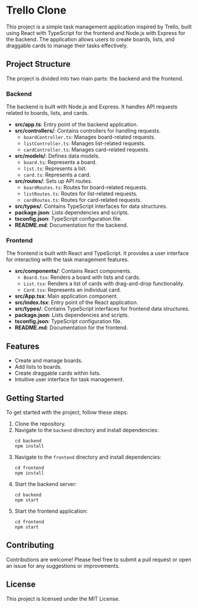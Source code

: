 # Trello Clone

This project is a simple task management application inspired by Trello, built using React with TypeScript for the frontend and Node.js with Express for the backend. The application allows users to create boards, lists, and draggable cards to manage their tasks effectively.

## Project Structure

The project is divided into two main parts: the backend and the frontend.

### Backend

The backend is built with Node.js and Express. It handles API requests related to boards, lists, and cards.

- **src/app.ts**: Entry point of the backend application.
- **src/controllers/**: Contains controllers for handling requests.
  - `boardController.ts`: Manages board-related requests.
  - `listController.ts`: Manages list-related requests.
  - `cardController.ts`: Manages card-related requests.
- **src/models/**: Defines data models.
  - `board.ts`: Represents a board.
  - `list.ts`: Represents a list.
  - `card.ts`: Represents a card.
- **src/routes/**: Sets up API routes.
  - `boardRoutes.ts`: Routes for board-related requests.
  - `listRoutes.ts`: Routes for list-related requests.
  - `cardRoutes.ts`: Routes for card-related requests.
- **src/types/**: Contains TypeScript interfaces for data structures.
- **package.json**: Lists dependencies and scripts.
- **tsconfig.json**: TypeScript configuration file.
- **README.md**: Documentation for the backend.

### Frontend

The frontend is built with React and TypeScript. It provides a user interface for interacting with the task management features.

- **src/components/**: Contains React components.
  - `Board.tsx`: Renders a board with lists and cards.
  - `List.tsx`: Renders a list of cards with drag-and-drop functionality.
  - `Card.tsx`: Represents an individual card.
- **src/App.tsx**: Main application component.
- **src/index.tsx**: Entry point of the React application.
- **src/types/**: Contains TypeScript interfaces for frontend data structures.
- **package.json**: Lists dependencies and scripts.
- **tsconfig.json**: TypeScript configuration file.
- **README.md**: Documentation for the frontend.

## Features

- Create and manage boards.
- Add lists to boards.
- Create draggable cards within lists.
- Intuitive user interface for task management.

## Getting Started

To get started with the project, follow these steps:

1. Clone the repository.
2. Navigate to the `backend` directory and install dependencies:
   ```
   cd backend
   npm install
   ```
3. Navigate to the `frontend` directory and install dependencies:
   ```
   cd frontend
   npm install
   ```
4. Start the backend server:
   ```
   cd backend
   npm start
   ```
5. Start the frontend application:
   ```
   cd frontend
   npm start
   ```

## Contributing

Contributions are welcome! Please feel free to submit a pull request or open an issue for any suggestions or improvements.

## License

This project is licensed under the MIT License.